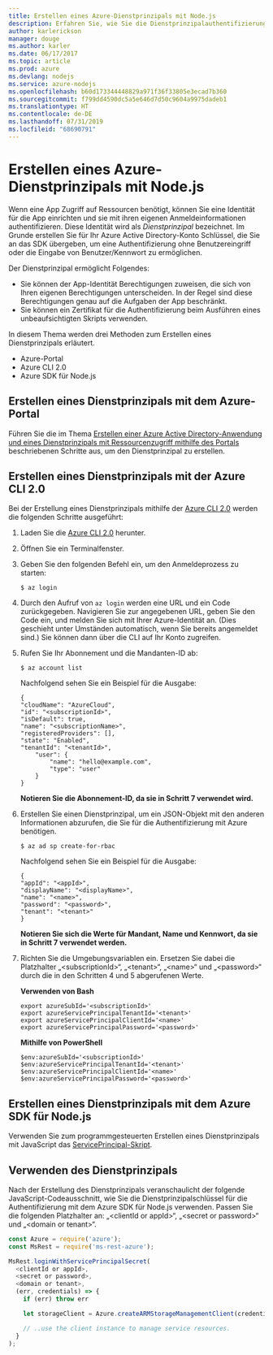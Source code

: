 ```yaml
---
title: Erstellen eines Azure-Dienstprinzipals mit Node.js
description: Erfahren Sie, wie Sie die Dienstprinzipalauthentifizierung über Node.js verwenden.
author: karlerickson
manager: douge
ms.author: karler
ms.date: 06/17/2017
ms.topic: article
ms.prod: azure
ms.devlang: nodejs
ms.service: azure-nodejs
ms.openlocfilehash: b60d173344448829a971f36f33805e3ecad7b360
ms.sourcegitcommit: f799dd4590dc5a5e646d7d50c9604a9975dadeb1
ms.translationtype: HT
ms.contentlocale: de-DE
ms.lasthandoff: 07/31/2019
ms.locfileid: "68690791"
---
```

# <a name="create-an-azure-service-principal-with-nodejs"></a>Erstellen eines Azure-Dienstprinzipals mit Node.js 

Wenn eine App Zugriff auf Ressourcen benötigt, können Sie eine Identität für die App einrichten und sie mit ihren eigenen Anmeldeinformationen authentifizieren. Diese Identität wird als *Dienstprinzipal* bezeichnet. Im Grunde erstellen Sie für Ihr Azure Active Directory-Konto Schlüssel, die Sie an das SDK übergeben, um eine Authentifizierung ohne Benutzereingriff oder die Eingabe von Benutzer/Kennwort zu ermöglichen.

Der Dienstprinzipal ermöglicht Folgendes:
- Sie können der App-Identität Berechtigungen zuweisen, die sich von Ihren eigenen Berechtigungen unterscheiden. In der Regel sind diese Berechtigungen genau auf die Aufgaben der App beschränkt.
- Sie können ein Zertifikat für die Authentifizierung beim Ausführen eines unbeaufsichtigten Skripts verwenden.

In diesem Thema werden drei Methoden zum Erstellen eines Dienstprinzipals erläutert.

- Azure-Portal
- Azure CLI 2.0
- Azure SDK für Node.js

## <a name="create-a-service-principal-using-the-azure-portal"></a>Erstellen eines Dienstprinzipals mit dem Azure-Portal

Führen Sie die im Thema [Erstellen einer Azure Active Directory-Anwendung und eines Dienstprinzipals mit Ressourcenzugriff mithilfe des Portals](https://azure.microsoft.com/documentation/articles/resource-group-create-service-principal-portal/) beschriebenen Schritte aus, um den Dienstprinzipal zu erstellen.

## <a name="create-a-service-principal-using-the-azure-cli-20"></a>Erstellen eines Dienstprinzipals mit der Azure CLI 2.0

Bei der Erstellung eines Dienstprinzipals mithilfe der [Azure CLI 2.0](/cli/azure/install-az-cli2) werden die folgenden Schritte ausgeführt:

1. Laden Sie die [Azure CLI 2.0](/cli/azure/install-az-cli2) herunter.

2. Öffnen Sie ein Terminalfenster.

3. Geben Sie den folgenden Befehl ein, um den Anmeldeprozess zu starten:

    ```shell
    $ az login
    ```

4. Durch den Aufruf von `az login` werden eine URL und ein Code zurückgegeben. Navigieren Sie zur angegebenen URL, geben Sie den Code ein, und melden Sie sich mit Ihrer Azure-Identität an. (Dies geschieht unter Umständen automatisch, wenn Sie bereits angemeldet sind.) Sie können dann über die CLI auf Ihr Konto zugreifen.

5. Rufen Sie Ihr Abonnement und die Mandanten-ID ab:

    ```shell
    $ az account list
    ```

    Nachfolgend sehen Sie ein Beispiel für die Ausgabe:

    ```shell
    {
    "cloudName": "AzureCloud",
    "id": "<subscriptionId>",
    "isDefault": true,
    "name": "<subscriptionName>",
    "registeredProviders": [],
    "state": "Enabled",
    "tenantId": "<tenantId>",
        "user": {
            "name": "hello@example.com",
            "type": "user"
        }
    }
    ```

    **Notieren Sie die Abonnement-ID, da sie in Schritt 7 verwendet wird.**

6. Erstellen Sie einen Dienstprinzipal, um ein JSON-Objekt mit den anderen Informationen abzurufen, die Sie für die Authentifizierung mit Azure benötigen.

    ```shell
    $ az ad sp create-for-rbac
    ```

    Nachfolgend sehen Sie ein Beispiel für die Ausgabe:

    ```shell
    {
    "appId": "<appId>",
    "displayName": "<displayName>",
    "name": "<name>",
    "password": "<password>",
    "tenant": "<tenant>"
    }
    ```

    **Notieren Sie sich die Werte für Mandant, Name und Kennwort, da sie in Schritt 7 verwendet werden.**

7. Richten Sie die Umgebungsvariablen ein. Ersetzen Sie dabei die Platzhalter „&lt;subscriptionId>“, „&lt;tenant>“, „&lt;name>“ und „&lt;password>“ durch die in den Schritten 4 und 5 abgerufenen Werte. 

    **Verwenden von Bash**

    ```shell
    export azureSubId='<subscriptionId>'
    export azureServicePrincipalTenantId='<tenant>'
    export azureServicePrincipalClientId='<name>'
    export azureServicePrincipalPassword='<password>'
    ```

    **Mithilfe von PowerShell**

    ```shell
    $env:azureSubId='<subscriptionId>'
    $env:azureServicePrincipalTenantId='<tenant>'
    $env:azureServicePrincipalClientId='<name>'
    $env:azureServicePrincipalPassword='<password>'
    ```

## <a name="create-a-service-principal-using-the-azure-sdk-for-nodejs"></a>Erstellen eines Dienstprinzipals mit dem Azure SDK für Node.js

Verwenden Sie zum programmgesteuerten Erstellen eines Dienstprinzipals mit JavaScript das [ServicePrincipal-Skript](https://github.com/Azure/azure-sdk-for-node/tree/master/Documentation/ServicePrincipal).   

## <a name="using-the-service-principal"></a>Verwenden des Dienstprinzipals

Nach der Erstellung des Dienstprinzipals veranschaulicht der folgende JavaScript-Codeausschnitt, wie Sie die Dienstprinzipalschlüssel für die Authentifizierung mit dem Azure SDK für Node.js verwenden. Passen Sie die folgenden Platzhalter an: „&lt;clientId or appId>“, „&lt;secret or password>“ und „&lt;domain or tenant>“.

```javascript
const Azure = require('azure');
const MsRest = require('ms-rest-azure');

MsRest.loginWithServicePrincipalSecret(
  <clientId or appId>,
  <secret or password>,
  <domain or tenant>,
  (err, credentials) => {
    if (err) throw err

    let storageClient = Azure.createARMStorageManagementClient(credentials, '<azure-subscription-id>');

    // ..use the client instance to manage service resources.
  }
);
```
